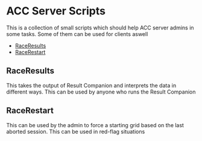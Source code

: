 # ACC Server Scripts
This is a collection of small scripts which should help ACC server admins in some tasks.
Some of them can be used for clients aswell


* [RaceResults](/RaceResults)
* [RaceRestart](/RaceRestart)


## RaceResults
This takes the output of Result Companion and interprets the data in different ways. This can be used by anyone who runs the Result Companion


## RaceRestart
This can be used by the admin to force a starting grid based on the last aborted session. This can be used in red-flag situations